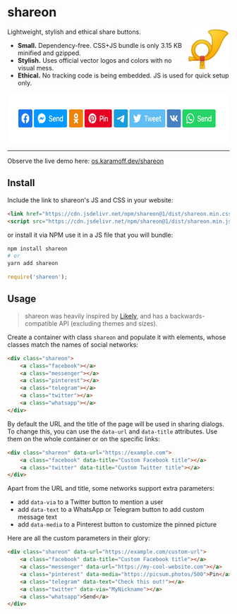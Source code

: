 # shareon

<img src="https://raw.githubusercontent.com/googlefonts/noto-emoji/master/png/128/emoji_u1f4ef.png" align="right" alt="Postal Horn emoji" width="96" height="96">

Lightweight, stylish and ethical share buttons.

- **Small.** Dependency-free. CSS+JS bundle is only 3.15 KB minified and gzipped.
- **Stylish.** Uses official vector logos and colors with no visual mess.
- **Ethical.** No tracking code is being embedded. JS is used for quick setup only.

<img src="https://raw.githubusercontent.com/NickKaramoff/shareon/develop/docs/screen01@2x.png" height="114" alt="shareon example">

----
Observe the live demo here: [os.karamoff.dev/shareon](https://os.karamoff.dev/shareon)

## Install

Include the link to shareon's JS and CSS in your website:

```html
<link href="https://cdn.jsdelivr.net/npm/shareon@1/dist/shareon.min.css" rel="stylesheet">
<script src="https://cdn.jsdelivr.net/npm/shareon@1/dist/shareon.min.js" type="text/javascript"></script>
```

or install it via NPM use it in a JS file that you will bundle:

```sh
npm install shareon
# or
yarn add shareon
```

```js
require('shareon');
```

## Usage

> shareon was heavily inspired by [Likely](https://ilyabirman.net/projects/likely/),
  and has a backwards-compatible API (excluding themes and sizes).

Create a container with class `shareon` and populate it with elements, whose
classes match the names of social networks:

```html
<div class="shareon">
    <a class="facebook"></a>
    <a class="messenger"></a>
    <a class="pinterest"></a>
    <a class="telegram"></a>
    <a class="twitter"></a>
    <a class="whatsapp"></a>
</div>
```

By default the URL and the title of the page will be used in sharing dialogs.
To change this, you can use the `data-url` and `data-title` attributes. Use them
on the whole container or on the specific links:

```html
<div class="shareon" data-url="https://example.com">
    <a class="facebook" data-title="Custom Facebook title"></a>
    <a class="twitter" data-title="Custom Twitter title"></a>
</div>
```

Apart from the URL and title, some networks support extra parameters:

- add `data-via` to a Twitter button to mention a user
- add `data-text` to a WhatsApp or Telegram button to add custom message text
- add `data-media` to a Pinterest button to customize the pinned picture

Here are all the custom parameters in their glory:

```html
<div class="shareon" data-url="https://example.com/custom-url">
    <a class="facebook" data-title="Custom Facebook title"></a>
    <a class="messenger" data-url="https://my-cool-website.com"></a>
    <a class="pinterest" data-media="https://picsum.photos/500">Pin</a>
    <a class="telegram" data-text="Check this out!"></a>
    <a class="twitter" data-via="MyNickname"></a>
    <a class="whatsapp">Send</a>
</div>
```
